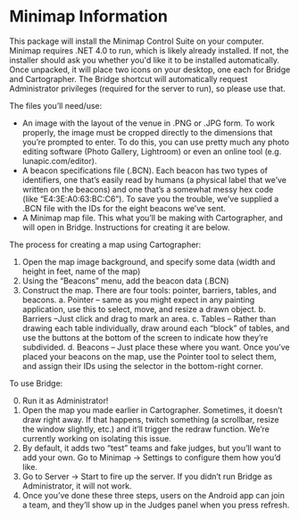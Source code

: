 Minimap Information
============

This package will install the Minimap Control Suite on your computer.  Minimap requires .NET 4.0 to run, which is likely already installed.  If not, the installer should ask you whether you'd like it to be installed automatically.
Once unpacked, it will place two icons on your desktop, one each for Bridge and Cartographer.  The Bridge shortcut will automatically request Administrator privileges (required for the server to run), so please use that.

The files you’ll need/use:

* An image with the layout of the venue in .PNG or .JPG form.  To work properly, the image must be cropped directly to the dimensions that you’re prompted to enter.  To do this, you can use pretty much any photo editing software (Photo Gallery, Lightroom) or even an online tool (e.g. lunapic.com/editor).
* A beacon specifications file (.BCN).  Each beacon has two types of identifiers, one that’s easily read by humans (a physical label that we’ve written on the beacons) and one that’s a somewhat messy hex code (like “E4:3E:A0:63:BC:C6”).  To save you the trouble, we’ve supplied a .BCN file with the IDs for the eight beacons we’ve sent.
* A Minimap map file.  This what you’ll be making with Cartographer, and will open in Bridge.  Instructions for creating it are below.

The process for creating a map using Cartographer:

1. Open the map image background, and specify some data (width and height in feet, name of the map)
2. Using the “Beacons” menu, add the beacon data (.BCN)
3. Construct the map.  There are four tools: pointer, barriers, tables, and beacons.
a. Pointer – same as you might expect in any painting application, use this to select, move, and resize a drawn object.
b. Barriers –Just click and drag to mark an area.
c. Tables – Rather than drawing each table individually, draw around each “block” of tables, and use the buttons at the bottom of the screen to indicate how they’re subdivided.
d. Beacons – Just place these where you want.  Once you’ve placed your beacons on the map, use the Pointer tool to select them, and assign their IDs using the selector in the bottom-right corner.

To use Bridge:

0. Run it as Administrator!
1. Open the map you made earlier in Cartographer.  Sometimes, it doesn’t draw right away.  If that happens, twitch something (a scrollbar, resize the window slightly, etc.) and it’ll trigger the redraw function.  We’re currently working on isolating this issue.
2. By default, it adds two “test” teams and fake judges, but you’ll want to add your own.  Go to Minimap -> Settings to configure them how you’d like.
3. Go to Server -> Start to fire up the server.  If you didn’t run Bridge as Administrator, it will not work.
4. Once you’ve done these three steps, users on the Android app can join a team, and they’ll show up in the Judges panel when you press refresh.
